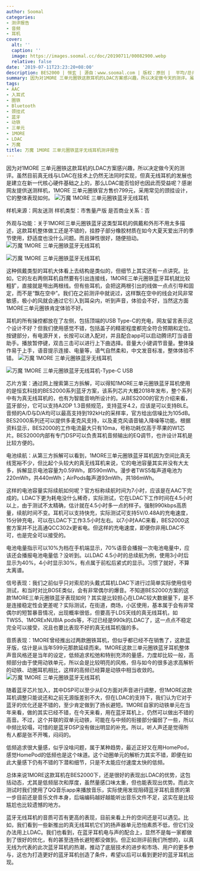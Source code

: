 ```yaml
---
author: Soomal
categories:
- 测评报告
- 音频
- 耳机
cover:
  alt: ''
  caption: ''
  image: https://images.soomal.cc/doc/20190711/00082900.webp
  relative: false
date: '2019-07-11T23:23:20+08:00'
description: BES2000 | 恒玄 | 源自：www.soomal.com | 版权：原创 |  平均/总评分：10.00/70
summary: 因为对1MORE 三单元圈铁这款耳机的LDAC方案感兴趣，所以决定做今天的测评。虽然目前真无线与LDAC在技术上仍然无法同时实现，但真无线耳机的发展也是建立在新一代核心硬件基础之上的，那么LDAC能否恰好也因此而受益呢？
tags:
- AAC
- 入耳式
- 圈铁
- Bluetooth
- 颈挂式
- 蓝牙
- 动铁
- 三单元
- 1MORE
- LDAC
- 万魔
title: 万魔 1MORE 三单元圈铁蓝牙无线耳机测评报告
---
```


因为对1MORE 三单元圈铁这款耳机的LDAC方案感兴趣，所以决定做今天的测评。虽然目前真无线与LDAC在技术上仍然无法同时实现，但真无线耳机的发展也是建立在新一代核心硬件基础之上的，那么LDAC能否恰好也因此而受益呢？感谢网友提供送测样机，1MORE 三单元圈铁官方售价799元，采用常见的颈挂设计，它的整体表现如何。
![万魔 1MORE 三单元圈铁蓝牙无线耳机](https://images.soomal.cc/doc/20190701/00082695.webp)





样机来源：网友送测
样机类型：市售量产版
是否商业关系：否

外观与功能：关于1MORE三单元圈铁蓝牙这类型耳机的佩戴和外形不用太多描述，这款耳机整体做工还是不错的，挂脖子部分橡胶材质在如今大夏天爱出汗的季节使用，舒适度也没什么问题。而且弹性很好，随便扭动。
![万魔 1MORE 三单元圈铁蓝牙无线耳机](https://images.soomal.cc/doc/20190701/00082697_01.webp)




![万魔 1MORE 三单元圈铁蓝牙无线耳机](https://images.soomal.cc/doc/20190701/00082699_01.webp)




这种佩戴类型的耳机大体看上去结构是类似的，但细节上其实还有一点讲究。比如，它的左右两侧耳机自然要有引出连接线，1MORE三单元圈铁蓝牙耳机就比较粗犷，直接就是甩出两根线。但有些耳机，会把这两根引出的线做一点点引导和固定，而不是“飘在空中”。我们在之前测评中就说过，这样飘在空中的线会对风非常敏感，极小的风就会通过它引入到耳朵内，听到声音，体验会不好，当然这方面1MORE三单元圈铁肯定体验不好。

耳机的所有操控都放在了左侧，包括顶端的USB Type-C的充电，网友留言表示这个设计不好？但我们使用感觉不错，包括盖子的精密程度都完全符合预期和定位。按键部分，有电源开关，长按可以进入配对，并且配合app可以启动腾讯叮当语音助手。播放暂停键，双击三击可以进行上下曲选择。音量大小键调节音量。整体操作易于上手，语音提示连接、电量等，语气自然柔和，中文发音标准，整体体验不错。
![万魔 1MORE 三单元圈铁蓝牙无线耳机](https://images.soomal.cc/doc/20190701/00082701_01.webp)




![万魔 1MORE 三单元圈铁蓝牙无线耳机-Type-C USB](https://images.soomal.cc/doc/20190701/00082704_01.webp)





芯片方案：通过网上搜索第三方拆解，可以得知1MORE三单元圈铁蓝牙耳机使用的是恒玄科技的BES2000系列蓝牙方案，该系列芯片大概2018年发布，整个系列中有为真无线耳机的，也有为智能音响所设计的。从BES2000的官方介绍来看，蓝牙部分，它可以支持A2DP 1.3音频规范，支持蓝牙4.2，应该是可以支持BLE。音频的A/D与D/A均可以最高支持到192kHz的采样率，官方给出信噪比为105dB。BES2000系列还可以提供多麦克风支持，以及麦克风语音输入降噪等功能。根据资料显示，BES2000的工作电流最大只有10ma，号称功耗仅高于苹果的W1芯片。BES2000内部有专门DSP可以负责耳机音频输出的EQ调节，也许设计耳机是比较方便的。

电池续航：从第三方拆解可以看到，1MORE三单元圈铁蓝牙耳机因为空间比真无线宽裕不少，但比起个头较大的真无线耳机来说，它的电池容量其实并没有大太多，拆解显示电池容量为0.59Wh，即590mWh。漫步者TWS5每声道电池为220mWh，共440mWh；AirPods每声道93mWh，共186mWh。

这样的电池容量实际续航如何呢？官方标称续航时间为7小时，应该是在AAC下完成的。LDAC下更为耗电没什么稀奇，实际测试，它在LDAC下工作时间在4.5小时以上，由于测试不太精确，估计就在4.5小时多一点的样子。强制990kbps高质量，续航时间不变。耳机可以支持快充，实际测试可支持5V/0.48A的充电速度，15分钟充电，可以在LDAC下工作3.5小时左右。以7小时AAC来看，BES2000这套方案并不比高通QCC302x更省电。但这样的充电速度，即便你非用LDAC不可，也是完全可以接受的。

电池电量指示可以10%为档在手机端显示，70%语音会播报一次电池电量中，应该还会播报电池电量低？没听到。以LDAC 4.5小时的总续航为例，使用3小时后显示为40%，4小时显示30%，有点属于前松后紧式的显示。习惯了就好，不算太离谱。

信号表现：我们之前似乎只对索尼的头戴式耳机LDAC下进行过简单实际使用信号测试，和当时对比BOSE类似，会有非常偶尔的爆音。不知道BES2000方案的这款1MORE三单元圈铁蓝牙表现如何？其实是比较担心在LDAC较大数据量下，是不是连接稳定性会更差呢？实际测试，在街道，商场，小区使用，基本属于会有非常偶尔的短暂暴音情况，出现概率很低，但要高于LDS天线的真无线耳机，如TWS5、1MORExNUBIA pods等，不过已经是990k的LDAC了，这一点点不稳定完全可以接受，况且也要比表现不好的真无线耳机强的多。

音质表现：1MORE曾经推出过两款圈铁耳机，但似乎都已经不在销售了，这款蓝牙版，估计是从当年599元那款延续而来。1MORE这款三单元圈铁蓝牙耳机整体声音风格还是当年的设定，低频追求松弛和特别充沛的量感，力度却比较一般，高频部分由于使用动铁单元，所以会是比较明亮的风格，但与如今的很多追求高解析的动铁、动圈耳机相比，这样的高频已经算是动铁中相当收敛的。
![万魔 1MORE 三单元圈铁蓝牙无线耳机](https://images.soomal.cc/doc/20190701/00082710.webp)




随着蓝牙芯片加入，其中DSP可以至少从EQ方面对声音进行调整，但1MORE这款耳机调整只能说还和之前无源版差别不大，但在LDAC的支持下，我们认为它对于蓝牙的优化还是不错的，至少肯定做到了扬长避短。1MORE自家的动铁单元在当年来看，做的其实已经不错，在今天来看，用在蓝牙耳机上，仍然可以做出不错的高音。不过，这个并联的双单元动铁，可能在与中频的衔接部分偏弱了一些，所以中频比较塌，可惜的是蓝牙DSP没有做出明显的补充。所以，听人声还是觉得所有人都是张不开嘴，闷闷的。

低频追求很大量感，似乎没啥问题，属于某种趋势，最近正好又在用HomePod，感觉HomePod的低频也是这个味道。这个动圈单元的解析力其实不错，即便在如此大量感下仍有不错的下潜和细节，只是不太能应付速度太快的低频。

总体来说1MORE这款耳机在BES2000下，还是很好的表现出LDAC的优势，这包括动态，尤其是低频层次和厚度，虽然量感口味太重，但也能表现出优势。而此次测试时我们使用了QQ音乐app来播放音乐，实际使用发现阻碍蓝牙耳机音质的第一步目前还是音乐文件本身，后端编码越好越能听出音乐文件不足，这实在是比较尴尬也比较遗憾的地方。

蓝牙无线耳机的音质可否有更高的表现，目前来看上升的空间还是可以遇见。比如，我们看到一些新推出的真无线耳机它们的扬声器单元恐怕素质不低，但它们没办法用上LDAC。我们也看到，在蓝牙耳机电与声的配合上，显然不是每一家都做到了很好的优化，有的甚至连扬长避短都没做到。但正如测评前我们所想的，以真无线为代表的此次蓝牙耳机的热潮，推动了底层技术的进步和市场、用户的更多参与，这也为打造更好的蓝牙耳机创造了条件，希望以后可以看到更好的蓝牙耳机出现。
